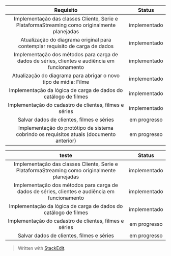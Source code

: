 

| Requisito | Status     |
| :----:        |   :----: |
| Implementação das classes Cliente, Serie e PlataformaStreaming como originalmente planejadas   | implementado  |
| Atualização do diagrama original para contemplar requisito de carga de dados    | implementado     |
|Implementação dos métodos para carga de dados de séries, clientes e audiência em funcionamento  | implementado     |
|Atualização do diagrama para abrigar o novo tipo de mídia: Filme | implementado   |
|Implementação da lógica de carga de dados do catálogo de filmes |implementado    |
|Implementação do cadastro de clientes, filmes e séries | implementado     |
|Salvar dados de clientes, filmes e séries  | em progresso     |
|Implementação do protótipo de sistema cobrindo os requisitos atuais (documento anterior) | em progresso     |

| teste | Status     |
| :----:        |   :----: |
|Implementação das classes Cliente, Serie e PlataformaStreaming como originalmente planejadas   | implementado  |
|Implementação dos métodos para carga de dados de séries, clientes e audiência em funcionamento  | implementado  |
|Implementação da lógica de carga de dados do catálogo de filmes |implementado    |
|Implementação do cadastro de clientes, filmes e séries | em progresso     |
|Salvar dados de clientes, filmes e séries  | em progresso     |





> Written with [StackEdit](https://stackedit.io/).
